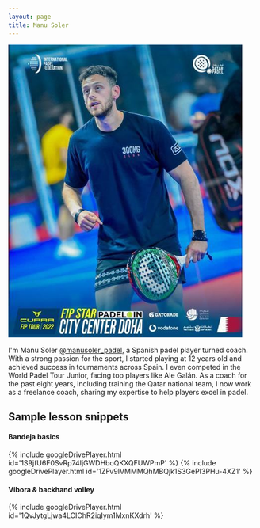 ```yaml
---
layout: page
title: Manu Soler
---
```

![Manu Soler](/assets/images/manu.jpeg)

I'm Manu Soler <a href="https://www.instagram.com/manusoler_padel" target="_blank">@manusoler_padel</a>, a Spanish padel player turned coach. With a strong passion for the sport, I started playing at 12 years old and achieved success in tournaments across Spain. I even competed in the World Padel Tour Junior, facing top players like Ale Galán. As a coach for the past eight years, including training the Qatar national team, I now work as a freelance coach, sharing my expertise to help players excel in padel.

## Sample lesson snippets

#### Bandeja basics
{% include googleDrivePlayer.html id='1S9jfU6F0SvRp74IjGWDHboQKXQFUWPmP' %}
{% include googleDrivePlayer.html id='1ZFv9IVMMMQhMBQjk1S3GePI3PHu-4XZ1' %}



#### Vibora & backhand volley
{% include googleDrivePlayer.html id='1QvJytgLjwa4LCIChR2iqIym1MxnKXdrh' %}







